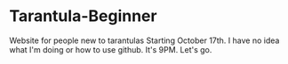 # Tarantula-Beginner
Website for people new to tarantulas
Starting October 17th. I have no idea what I'm doing or how to use github. It's 9PM. Let's go. 
